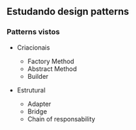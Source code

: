 ## Estudando design patterns

### Patterns vistos

- Criacionais 
  - Factory Method
  - Abstract Method
  - Builder

- Estrutural 
  - Adapter
  - Bridge
  - Chain of responsability
